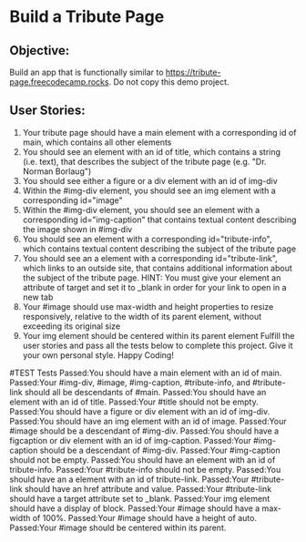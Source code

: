 # Build a Tribute Page
## Objective: 
Build an app that is functionally similar to https://tribute-page.freecodecamp.rocks. Do not copy this demo project.

## User Stories:
1. Your tribute page should have a main element with a corresponding id of main, which contains all other elements
2. You should see an element with an id of title, which contains a string (i.e. text), that describes the subject of the tribute page (e.g. "Dr. Norman Borlaug")
3. You should see either a figure or a div element with an id of img-div
4. Within the #img-div element, you should see an img element with a corresponding id="image"
5. Within the #img-div element, you should see an element with a corresponding id="img-caption" that contains textual content describing the image shown in #img-div
6. You should see an element with a corresponding id="tribute-info", which contains textual content describing the subject of the tribute page
7. You should see an a element with a corresponding id="tribute-link", which links to an outside site, that contains additional information about the subject of the tribute page. HINT: You must give your element an attribute of target and set it to _blank in order for your link to open in a new tab
8. Your #image should use max-width and height properties to resize responsively, relative to the width of its parent element, without exceeding its original size
9. Your img element should be centered within its parent element
Fulfill the user stories and pass all the tests below to complete this project. Give it your own personal style. Happy Coding!


#TEST
Tests
Passed:You should have a main element with an id of main.
Passed:Your #img-div, #image, #img-caption, #tribute-info, and #tribute-link should all be descendants of #main.
Passed:You should have an element with an id of title.
Passed:Your #title should not be empty.
Passed:You should have a figure or div element with an id of img-div.
Passed:You should have an img element with an id of image.
Passed:Your #image should be a descendant of #img-div.
Passed:You should have a figcaption or div element with an id of img-caption.
Passed:Your #img-caption should be a descendant of #img-div.
Passed:Your #img-caption should not be empty.
Passed:You should have an element with an id of tribute-info.
Passed:Your #tribute-info should not be empty.
Passed:You should have an a element with an id of tribute-link.
Passed:Your #tribute-link should have an href attribute and value.
Passed:Your #tribute-link should have a target attribute set to _blank.
Passed:Your img element should have a display of block.
Passed:Your #image should have a max-width of 100%.
Passed:Your #image should have a height of auto.
Passed:Your #image should be centered within its parent.